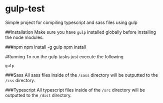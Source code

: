 # gulp-test
Simple project for compiling typescript and sass files using gulp


##Installation
Make sure you have `gulp` installed globally before installing the node modules.

###npm
    npm install -g gulp
    npm install
    
#Running
To run the gulp tasks just execute the following

    gulp


###Sass
All sass files inside of the `/sass` directory will be outputted to the `/css` directory.

###Typescript
All typescript files inside of the `/src` directory will be outputted to the `/dist` directory.
